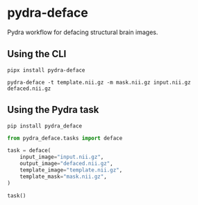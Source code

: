 # pydra-deface

Pydra workflow for defacing structural brain images.

## Using the CLI 

```commandline
pipx install pydra-deface
```

```commandline
pydra-deface -t template.nii.gz -m mask.nii.gz input.nii.gz defaced.nii.gz
```

## Using the Pydra task

```commandline
pip install pydra_deface
```

```python
from pydra_deface.tasks import deface

task = deface(
    input_image="input.nii.gz",
    output_image="defaced.nii.gz",
    template_image="template.nii.gz",
    template_mask="mask.nii.gz",
)

task()
```
